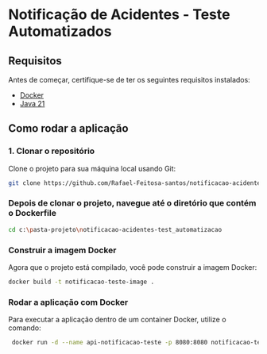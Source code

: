 # Notificação de Acidentes - Teste Automatizados


## Requisitos

Antes de começar, certifique-se de ter os seguintes requisitos instalados:

- [Docker](https://www.docker.com/get-started)
- [Java 21](https://jdk.java.net/21/)


## Como rodar a aplicação

### 1. Clonar o repositório

Clone o projeto para sua máquina local usando Git:

```sh
git clone https://github.com/Rafael-Feitosa-santos/notificacao-acidentes---Testes-automatizados.git
```

### Depois de clonar o projeto, navegue até o diretório que contém o Dockerfile

```sh
cd c:\pasta-projeto\notificacao-acidentes-test_automatizacao
```

### Construir a imagem Docker
Agora que o projeto está compilado, você pode construir a imagem Docker:

``` sh
docker build -t notificacao-teste-image .
```

### Rodar a aplicação com Docker
Para executar a aplicação dentro de um container Docker, utilize o comando:

``` sh
 docker run -d --name api-notificacao-teste -p 8080:8080 notificacao-teste-image
```

